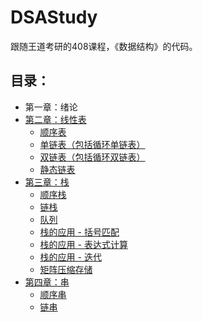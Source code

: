 # DSAStudy

跟随王道考研的408课程，《数据结构》的代码。

## 目录：

- 第一章：绪论
- [第二章：线性表](./1.LinearList/)
    - [顺序表](./1.LinearList/1.SequenceList)
    - [单链表（包括循环单链表）](./1.LinearList/2.SingleLinkList)
    - [双链表（包括循环双链表）](./1.LinearList/3.DoubleLinkList)
    - [静态链表](./1.LinearList/4.StaticLinkList)
- [第三章：栈](./2.Stack)
    - [顺序栈](./2.Stack/1.SequenceStack)
    - [链栈](./2.Stack/2.LinkStack)
    - [队列](./2.Stack/3.Queue)
    - [栈的应用 - 括号匹配](./2.Stack/4.Stack-BracketMatching)
    - [栈的应用 - 表达式计算](./2.Stack/5.Stack-NotationCalc)
    - [栈的应用 - 迭代](./2.Stack/6.Stack-Recursion)
    - [矩阵压缩存储](./2.Stack/7.Matrix-Compression-Storage/)
- [第四章：串](3.String/)
    - [顺序串](3.String/1.SequenceString/)
    - [链串](3.String/2.LinkString/)